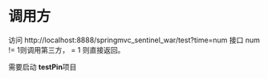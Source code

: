 <h1>调用方</h1>
访问
http://localhost:8888/springmvc_sentinel_war/test?time=num 接口
num != 1则调用第三方， = 1 则直接返回。

需要启动 <b>testPin</b>项目